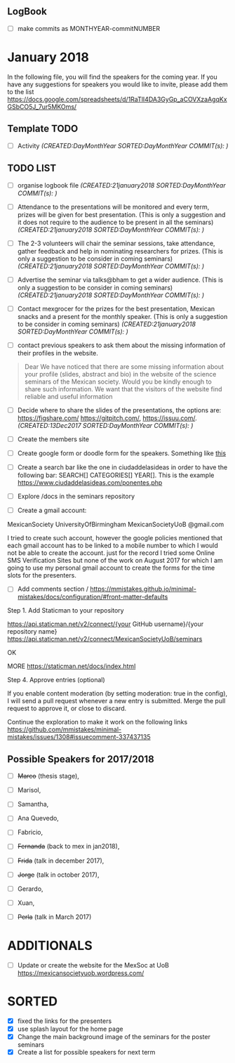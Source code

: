 LogBook
---

- [ ] make commits as MONTHYEAR-commitNUMBER

# January 2018

In the following file, you will find the speakers for the coming year.
If you have any suggestions for speakers you would like to invite,
please add them to the list
https://docs.google.com/spreadsheets/d/1RaTlI4DA3GyGp_aCOVXzaAgqKxGSbCO5J_7ur5MKOms/




## Template TODO
- [ ] Activity _(CREATED:DayMonthYear SORTED:DayMonthYear COMMIT(s): )_


## TODO LIST

- [ ] organise logbook file  _(CREATED:21january2018 SORTED:DayMonthYear COMMIT(s): )_

- [ ] Attendance to the presentations will be monitored and every term, prizes will be
given for best presentation. (This is only a suggestion and it does not require
  to the audience to be present in all the seminars)
  _(CREATED:21january2018 SORTED:DayMonthYear COMMIT(s): )_

- [ ] The 2-3 volunteers will chair the seminar sessions, take attendance,
gather feedback and help in nominating researchers for prizes.
(This is only a suggestion to be consider in coming seminars)
_(CREATED:21january2018 SORTED:DayMonthYear COMMIT(s): )_

- [ ] Advertise the seminar via talks@bham to get a wider audience.
(This is only a suggestion to be consider in coming seminars)
_(CREATED:21january2018 SORTED:DayMonthYear COMMIT(s): )_

- [ ] Contact mexgrocer for the prizes for the best presentation, Mexican
snacks and a present for the monthly speaker.
(This is only a suggestion to be consider in coming seminars)
_(CREATED:21january2018 SORTED:DayMonthYear COMMIT(s): )_


- [ ] contact previous speakers to ask them about the missing information
of their profiles in the website.
> Dear
We have noticed that there are some missing information about your profile
(slides, abstract and bio) in the website of the science seminars of the
Mexican society. Would you be kindly enough to share such information.
We want that the visitors of the website find reliable and useful information


- [ ] Decide where to share the slides of the presentations, the options are:
https://figshare.com/ https://gitpitch.com/,  https://issuu.com/. _(CREATED:13Dec2017 SORTED:DayMonthYear COMMIT(s): )_

- [ ] Create the members site

- [ ] Create google form or doodle form for the speakers. Something like [this](https://www.youtube.com/watch?v=bWN4W2aE0Y0)


- [ ] Create a search bar like the one in ciudaddelasideas in order to have the following
bar: SEARCH[]  CATEGORIES[] YEAR[]. This is the example https://www.ciudaddelasideas.com/ponentes.php


- [ ] Explore /docs in the seminars repository

- [ ] Create a gmail account:

MexicanSociety
UniversityOfBirmingham
MexicanSocietyUoB
@gmail.com

I tried to create such account, however the google policies mentioned that each
gmail account has to be linked to a mobile number to which I would not be able
to create the account. just for the record I tried some Online SMS Verification
Sites but none of the work on August 2017 for which I am going to use my
personal gmail account to create the forms for the time slots for the
presenters.

- [ ] Add comments section / https://mmistakes.github.io/minimal-mistakes/docs/configuration/#front-matter-defaults

Step 1. Add Staticman to your repository

https://api.staticman.net/v2/connect/{your GitHub username}/{your repository name}
https://api.staticman.net/v2/connect/MexicanSocietyUoB/seminars

OK

MORE
https://staticman.net/docs/index.html



Step 4. Approve entries (optional)

If you enable content moderation (by setting moderation: true in the config), I will send a pull request whenever a new entry is submitted. Merge the pull request to approve it, or close to discard.

Continue the exploration to make it work on the following links https://github.com/mmistakes/minimal-mistakes/issues/1308#issuecomment-337437135




##  Possible Speakers for 2017/2018
 - [ ] ~~Marco~~ (thesis stage),
 - [ ] Marisol,
 - [ ] Samantha,
 - [ ] Ana Quevedo,
 - [ ] Fabricio,
 - [ ] ~~Fernanda~~ (back to mex in jan2018),
 - [ ] ~~Frida~~ (talk in december 2017),
 - [ ] ~~Jorge~~ (talk in october 2017),
 - [ ] Gerardo,
 - [ ] Xuan,
 - [ ] ~~Perla~~ (talk in March 2017)



# ADDITIONALS
- [ ]  Update or create  the website for the MexSoc at UoB https://mexicansocietyuob.wordpress.com/



# SORTED

 - [x] fixed the links for the presenters
 - [x] use splash layout for the home page
 - [x] Change the main background image of the seminars for the poster seminars
 - [x] Create a list for possible speakers for next term
